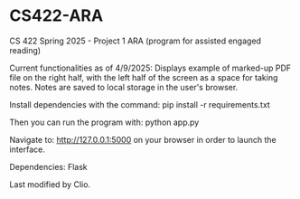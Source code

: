 # CS422-ARA
CS 422 Spring 2025 - Project 1 ARA (program for assisted engaged reading)

Current functionalities as of 4/9/2025:
Displays example of marked-up PDF file on the right half, with the left half of the screen as a space for taking notes. Notes are saved to local storage in the user's browser.


Install dependencies with the command:
pip install -r requirements.txt

Then you can run the program with:
python app.py

Navigate to:
http://127.0.0.1:5000
on your browser in order to launch the interface.


Dependencies:
Flask

Last modified by Clio.
